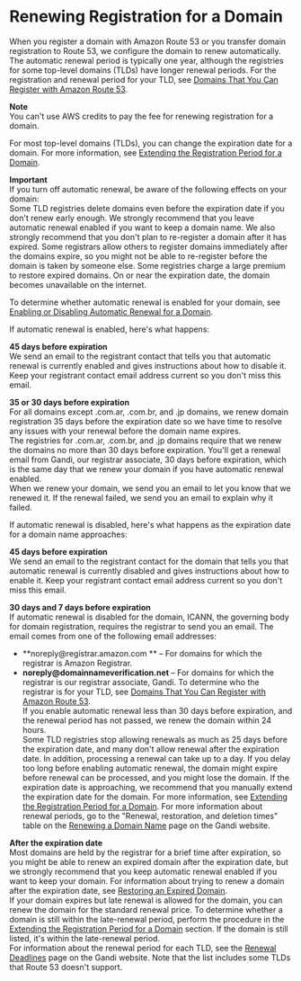 # Renewing Registration for a Domain<a name="domain-renew"></a>

When you register a domain with Amazon Route 53 or you transfer domain registration to Route 53, we configure the domain to renew automatically\. The automatic renewal period is typically one year, although the registries for some top\-level domains \(TLDs\) have longer renewal periods\. For the registration and renewal period for your TLD, see [Domains That You Can Register with Amazon Route 53](registrar-tld-list.md)\.

**Note**  
You can't use AWS credits to pay the fee for renewing registration for a domain\.

For most top\-level domains \(TLDs\), you can change the expiration date for a domain\. For more information, see [Extending the Registration Period for a Domain](domain-extend.md)\.

**Important**  
If you turn off automatic renewal, be aware of the following effects on your domain:  
Some TLD registries delete domains even before the expiration date if you don't renew early enough\. We strongly recommend that you leave automatic renewal enabled if you want to keep a domain name\.
We also strongly recommend that you don't plan to re\-register a domain after it has expired\. Some registrars allow others to register domains immediately after the domains expire, so you might not be able to re\-register before the domain is taken by someone else\.
Some registries charge a large premium to restore expired domains\.
On or near the expiration date, the domain becomes unavailable on the internet\.

To determine whether automatic renewal is enabled for your domain, see [Enabling or Disabling Automatic Renewal for a Domain](domain-enable-disable-auto-renewal.md)\.

If automatic renewal is enabled, here's what happens:

**45 days before expiration**  
We send an email to the registrant contact that tells you that automatic renewal is currently enabled and gives instructions about how to disable it\. Keep your registrant contact email address current so you don't miss this email\.

**35 or 30 days before expiration**  
For all domains except \.com\.ar, \.com\.br, and \.jp domains, we renew domain registration 35 days before the expiration date so we have time to resolve any issues with your renewal before the domain name expires\.  
The registries for \.com\.ar, \.com\.br, and \.jp domains require that we renew the domains no more than 30 days before expiration\. You'll get a renewal email from Gandi, our registrar associate, 30 days before expiration, which is the same day that we renew your domain if you have automatic renewal enabled\.  
When we renew your domain, we send you an email to let you know that we renewed it\. If the renewal failed, we send you an email to explain why it failed\.

If automatic renewal is disabled, here's what happens as the expiration date for a domain name approaches:

**45 days before expiration**  
We send an email to the registrant contact for the domain that tells you that automatic renewal is currently disabled and gives instructions about how to enable it\. Keep your registrant contact email address current so you don't miss this email\.

**30 days and 7 days before expiration**  
If automatic renewal is disabled for the domain, ICANN, the governing body for domain registration, requires the registrar to send you an email\. The email comes from one of the following email addresses:  
+ **noreply@registrar\.amazon\.com ** – For domains for which the registrar is Amazon Registrar\.
+ **noreply@domainnameverification\.net** – For domains for which the registrar is our registrar associate, Gandi\.
To determine who the registrar is for your TLD, see [Domains That You Can Register with Amazon Route 53](registrar-tld-list.md)\.  
If you enable automatic renewal less than 30 days before expiration, and the renewal period has not passed, we renew the domain within 24 hours\.  
Some TLD registries stop allowing renewals as much as 25 days before the expiration date, and many don't allow renewal after the expiration date\. In addition, processing a renewal can take up to a day\. If you delay too long before enabling automatic renewal, the domain might expire before renewal can be processed, and you might lose the domain\. If the expiration date is approaching, we recommend that you manually extend the expiration date for the domain\. For more information, see [Extending the Registration Period for a Domain](domain-extend.md)\.
For more information about renewal periods, go to the "Renewal, restoration, and deletion times" table on the [Renewing a Domain Name](http://wiki.gandi.net/en/domains/renew) page on the Gandi website\.

**After the expiration date**  
Most domains are held by the registrar for a brief time after expiration, so you might be able to renew an expired domain after the expiration date, but we strongly recommend that you keep automatic renewal enabled if you want to keep your domain\. For information about trying to renew a domain after the expiration date, see [Restoring an Expired Domain](domain-restore-expired.md)\.  
If your domain expires but late renewal is allowed for the domain, you can renew the domain for the standard renewal price\. To determine whether a domain is still within the late\-renewal period, perform the procedure in the [Extending the Registration Period for a Domain](domain-extend.md) section\. If the domain is still listed, it's within the late\-renewal period\.  
For information about the renewal period for each TLD, see the [Renewal Deadlines](https://docs.gandi.net/en/domain_names/renew/deadlines.html) page on the Gandi website\. Note that the list includes some TLDs that Route 53 doesn't support\.